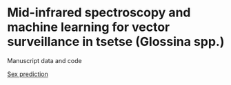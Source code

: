 # Mid-infrared spectroscopy and machine learning for vector surveillance in tsetse (Glossina spp.)
Manuscript data and code


[Sex prediction](notebooks/notebooks/age_prediction_females_copy.ipynb)
